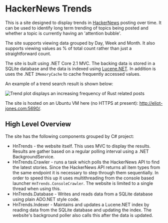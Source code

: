 # HackerNews Trends #

This is a site designed to display trends in [HackerNews](https://news.ycombinator.com/) posting over time. It can be used to identify long term trending of topics being posted and whether a topic is currently having an 'attention bubble'.

The site supports viewing data grouped by Day, Week and Month. It also supports viewing values as % of total count rather than just a straightforward count.

The site is built using .NET Core 2.1 MVC. The backing data is stored in a SQLite database and the data is indexed using [Lucene.NET](https://lucenenet.apache.org/). In addition is uses the .NET `IMemoryCache` to cache frequently accessed values.

An example of a trend search result is shown below:

![Trend plot displays an increasing frequency of Rust related posts](https://raw.githubusercontent.com/EliotJones/HnTrends/master/docs/example-screen.png)

The site is hosted on an Ubuntu VM here (no HTTPS at present): http://eliot-jones.com:5690/.

## High Level Overview ##

The site has the following components grouped by C# project:

+ HnTrends - the website itself. This uses MVC to display the results. Results are gather based on a regular polling interval using a .NET BackgroundService.
+ HnTrends.Crawler - runs a task which polls the HackerNews API to find the latest stories. Since the HackerNews API returns all item types from the same endpoint it is necessary to step through them sequentially. In order to speed this up it uses multithreading from the console based launcher `HnTrends.ConsoleCrawler`. The website is limited to a single thread when using this.
+ HnTrends.Database - Writes and reads data from a SQLite database using plain ADO.NET style code.
+ HnTrends.Indexer - Maintains and updates a Lucene.NET index by reading data from the SQLite database and updating the index. The website's background poller also calls this after the data is updated.